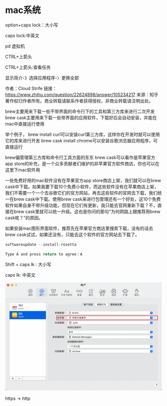 





# mac系统

option+caps lock：大小写

caps lock:中英文



pd 虚拟机





CTRL+上箭头

CTRL+上箭头:查看任务





显示简介-》选择应用程序-〉更换全部

















作者：Cloud Strife
链接：https://www.zhihu.com/question/22624898/answer/105234217
来源：知乎
著作权归作者所有。商业转载请联系作者获得授权，非商业转载请注明出处。



brew主要用来下载一些不带界面的命令行下的工具和第三方库来进行二次开发
brew cask主要用来下载一些带界面的应用软件，下载好后会自动安装，并能在mac中直接运行使用

举个例子，
brew install curl可以安装curl第三方库，这样你在开发时就可以使用它的库来进行开发
brew cask install chrome可以安装谷歌浏览器应用程序，可直接运行

brew偏管理第三方库和命令行工具方面的东东
brew cask可以看作是苹果官方app store的补充，是一个众多贡献者们维护的非苹果官方软件商店，你也可以在这里下mac软件用

一些免费好用的mac软件没有在苹果官方app store商店上架，我们就可以在brew cask中下载。如果我要下载10个免费小软件，而这些软件没有在苹果商店上架，我们不需要一个一个去谷歌它们的官方网站，再去这些软件的官网去下载，我们统一在brew cask中下载。使用brew cask来进行包管理还有一个好处，这10个免费软件如果自身不带升级功能，但现在它们有更新，我只能去官网重新下载？不，直接在brew cask里就可以统一升级。这也是你问的那句“为何网路上跟推荐用brew cask呢？”的原因。

如果安装mac图形界面软件，推荐先在苹果官方商店里搜索下载，没有的话去brew cask试试，如果还没有，只能去这个软件的官方网站去下载了。





```go
softwareupdate --install-rosetta
```





```GO
Type A and press return to agree：A
```





Shift + caps lk : 大小写

caps lk: 中英文









![](http://raw.githubusercontent.com/imattdu/img/main/img/202202131427880.png)





https -> http
